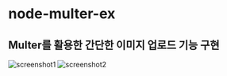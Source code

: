 # node-multer-ex

## Multer를 활용한 간단한 이미지 업로드 기능 구현

![screenshot1](https://blog.kakaocdn.net/dn/bHMYMH/btrcOi2Bv4g/iLrpKEdP8ZThymKL02ikn0/img.png)
![screenshot2](https://blog.kakaocdn.net/dn/GkBsv/btrcKHJjpEI/mU0cNSCRuCeev60NIwGUcK/img.png)
